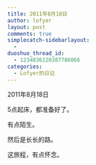 ```yaml
---
title: 2011年8月18日
author: lofyer
layout: post
comments: true
simplecatch-sidebarlayout:
  - 
duoshuo_thread_id:
  - 1234836220387786866
categories:
  - Lofyer的日记
---
```

2011年8月18日

5点起床，都准备好了。

有点陌生。

然后是长长的路。

这旅程，有点怀念。

&nbsp;